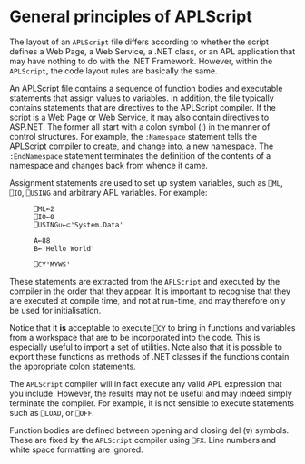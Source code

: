 <h1 class="heading"><span class="name">General principles of APLScript</span></h1>

The layout of an `APLScript` file differs according to whether the script defines a Web Page, a Web Service, a .NET class, or an APL application that may have nothing to do with the .NET Framework. However, within the `APLScript`, the code layout rules are basically the same.

An APLScript file contains a sequence of function bodies and executable statements that assign values to variables. In addition, the file typically contains statements that are directives to the APLScript compiler. If the script is a Web Page or Web Service, it may also contain directives to ASP.NET. The former all start with a colon symbol (:) in the manner of control structures. For example, the `:Namespace` statement tells the APLScript compiler to create, and change into, a new namespace. The `:EndNamespace` statement terminates the definition of the contents of a namespace and changes back from whence it came.

Assignment statements are used to set up system variables, such as `⎕ML`, `⎕IO`, `⎕USING` and arbitrary APL variables. For example:
```apl
      ⎕ML←2
      ⎕IO←0
      ⎕USING∪←⊂'System.Data'
 
      A←88
      B←'Hello World'
 
      ⎕CY'MYWS'
```

These statements are extracted from the `APLScript` and executed by the compiler in the order that they appear. It is important to recognise that they are executed at compile time, and not at run-time, and may therefore only be used for initialisation.

Notice that it **is** acceptable to execute `⎕CY` to bring in functions and variables from a workspace that are to be incorporated into the code. This is especially useful to import a set of utilities. Note also that it is possible to export these functions as methods of .NET classes if the functions contain the appropriate colon statements.

The `APLScript` compiler will in fact execute any valid APL expression that you include. However, the results may not be useful and may indeed simply terminate the compiler. For example, it is not sensible to execute statements such as `⎕LOAD`, or `⎕OFF`.

Function bodies are defined between opening and closing del (`∇`) symbols. These are fixed by the `APLScript` compiler using `⎕FX`. Line numbers and white space formatting are ignored.

